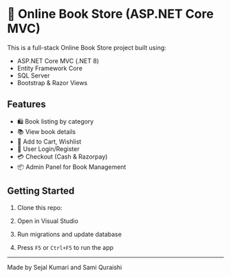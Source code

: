 # 🛒 Online Book Store (ASP.NET Core MVC)

This is a full-stack Online Book Store project built using:

- ASP.NET Core MVC (.NET 8)
- Entity Framework Core
- SQL Server
- Bootstrap & Razor Views

## Features

- 🛍️ Book listing by category
- 📚 View book details
- 🛒 Add to Cart, Wishlist
- 🔐 User Login/Register
- 💳 Checkout (Cash & Razorpay)
- 📦 Admin Panel for Book Management

## Getting Started

1. Clone this repo:

2. Open in Visual Studio
3. Run migrations and update database
4. Press `F5` or `Ctrl+F5` to run the app

---

Made by Sejal Kumari and Sami Quraishi

